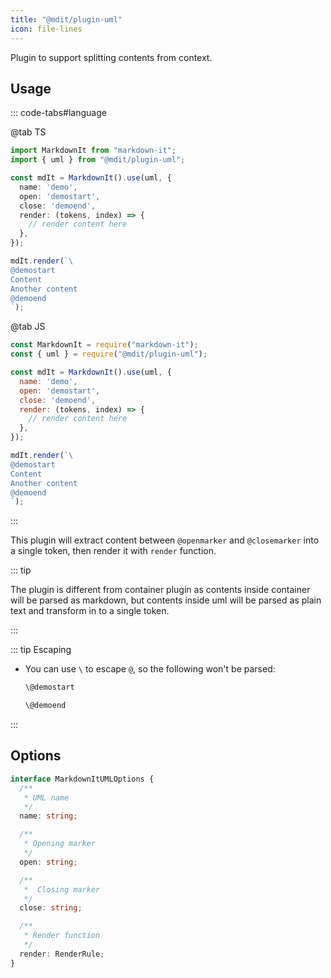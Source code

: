 ```yaml
---
title: "@mdit/plugin-uml"
icon: file-lines
---
```


Plugin to support splitting contents from context.

<!-- more -->

## Usage

::: code-tabs#language

@tab TS

```ts
import MarkdownIt from "markdown-it";
import { uml } from "@mdit/plugin-uml";

const mdIt = MarkdownIt().use(uml, {
  name: 'demo',
  open: 'demostart',
  close: 'demoend',
  render: (tokens, index) => {
    // render content here
  },
});

mdIt.render(`\
@demostart
Content
Another content
@demoend
`);
```

@tab JS

```js
const MarkdownIt = require("markdown-it");
const { uml } = require("@mdit/plugin-uml");

const mdIt = MarkdownIt().use(uml, {
  name: 'demo',
  open: 'demostart',
  close: 'demoend',
  render: (tokens, index) => {
    // render content here
  },
});

mdIt.render(`\
@demostart
Content
Another content
@demoend
`);
```

:::

This plugin will extract content between `@openmarker` and `@closemarker` into a single token, then render it with `render` function.

::: tip

The plugin is different from container plugin as contents inside container will be parsed as markdown, but contents inside uml will be parsed as plain text and transform in to a single token.

:::

::: tip Escaping

- You can use `\` to escape `@`, so the following won't be parsed:

  ```md
  \@demostart

  \@demoend
  ```

:::

## Options

```ts
interface MarkdownItUMLOptions {
  /**
   * UML name
   */
  name: string;

  /**
   * Opening marker
   */
  open: string;

  /**
   *  Closing marker
   */
  close: string;

  /**
   * Render function
   */
  render: RenderRule;
}
```
